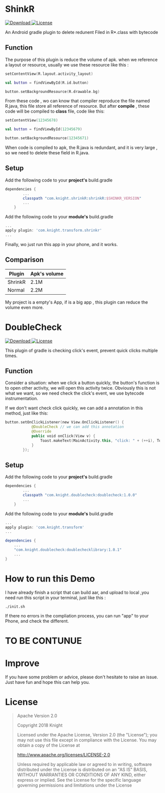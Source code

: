 # ShinkR
[ ![Download](https://api.bintray.com/packages/knight/maven/shrinkR/images/download.svg?version=1.0.1) ](https://bintray.com/knight/maven/shrinkR/1.0.1/link)
[![License](https://img.shields.io/badge/license-Apache%202-green.svg)](https://www.apache.org/licenses/LICENSE-2.0)

An Android gradle plugin to delete redunent Filed in R*.class with bytecode

## Function

The purpose of this plugin is reduce the volume of apk. when we reference a layout or resource, usually we use these resource like this :

```kotlin
setContentView(R.layout.activity_layout)

val button = findViewById(R.id.button)

button.setBackgroundResource(R.drawable.bg)
```
From these code , wo can know that compiler reproduce the file named R.java, this file store all reference of resource. 
But after **compile** , these code will be compiled to **class** file, code like this:
```kotlin
setContentView(12345678)

val button = findViewById(12345679)

button.setBackgroundResource(12345671)
```
When code is compiled to apk, the R.java is redundant, and it is very large , so we need to delete these field in R.java.

## Setup

Add the following code to your **project's** build.gradle

```gradle
dependencies {
        ...
        classpath "com.knight.shrinkR:shrinkR:$SHINKR_VERSION"
        ...
    }
```

Add the following code to your **module's** build.gradle

```gradle
...
apply plugin: 'com.knight.transform.shrinkr'
...

```

Finally, wo just run this app in your phone, and it works.

## Comparison

Plugin|Apk's volume 
---|---
ShrinkR | 2.1M 
Normal | 2.2M

My project is a empty's App, if is a big app , this plugin can reduce the volume even more.

# DoubleCheck
[ ![Download](https://api.bintray.com/packages/knight/maven/doublecheck/images/download.svg?version=1.0.1) ](https://bintray.com/knight/maven/doublecheck/1.0.1/link)
[![License](https://img.shields.io/badge/license-Apache%202-green.svg)](https://www.apache.org/licenses/LICENSE-2.0)

This plugin of gradle is checking click's event, prevent quick clicks multiple times.

## Function

Consider a situation: when we click a button  quickly, the button's function is to open other activity, we will open this activity twice. Obviously this is not what we want, so we need check the click's event, we use bytecode instrumentation.

If we don't want check click quickly, we can add a annotation in this method, just like this:

```kotlin
button.setOnClickListener(new View.OnClickListener() {
            @DoubleCheck // we can add this annotation
            @Override
            public void onClick(View v) {
                Toast.makeText(MainActivity.this, "click: " + (++i), Toast.LENGTH_LONG).show();
            }
        });
```

## Setup

Add the following code to your **project's** build.gradle

```gradle
dependencies {
        ...
        classpath "com.knight.doublecheck:doublecheck:1.0.0"
        ...
    }
```

Add the following code to your **module's** build.gradle

```gradle
...
apply plugin: 'com.knight.transform'
...

dependencies {
    ...
    "com.knight.doublecheck:doublechecklibrary:1.0.1"
    ...
}

```

# How to run this Demo

I have already finish a script that can build aar, and upload to local ,you need run this script in your terminal, just like this :

```
./init.sh
```
If there no errors in the compliation process, you can run "app" to your Phone, and check the different.

# TO BE CONTUNUE


# Improve

If you have some problem or advice, please don't hesitate to raise an issue. Just have fun and hope this can help you.

# License 

> Apache Version 2.0
>
> Copyright 2018 Knight
>
> Licensed under the Apache License, Version 2.0 (the "License");
you may not use this file except in compliance with the License.
You may obtain a copy of the License at
> 
> http://www.apache.org/licenses/LICENSE-2.0
> 
> Unless required by applicable law or agreed to in writing, software
distributed under the License is distributed on an "AS IS" BASIS,
WITHOUT WARRANTIES OR CONDITIONS OF ANY KIND, either express or implied.
See the License for the specific language governing permissions and
limitations under the License